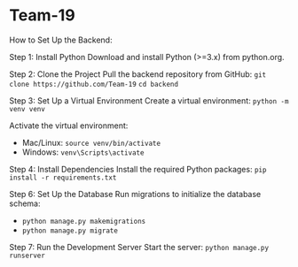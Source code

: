 # Team-19
How to Set Up the Backend:

Step 1: Install Python Download and install Python (>=3.x) from python.org.

Step 2: Clone the Project
Pull the backend repository from GitHub:
`git clone https://github.com/Team-19`
`cd backend`

Step 3: Set Up a Virtual Environment
Create a virtual environment:
`python -m venv venv`

Activate the virtual environment:
- Mac/Linux: `source venv/bin/activate`
- Windows: `venv\Scripts\activate`

Step 4: Install Dependencies
Install the required Python packages:
`pip install -r requirements.txt`


Step 6: Set Up the Database
Run migrations to initialize the database schema:
- `python manage.py makemigrations`
- `python manage.py migrate`

Step 7: Run the Development Server
Start the server:
`python manage.py runserver`
